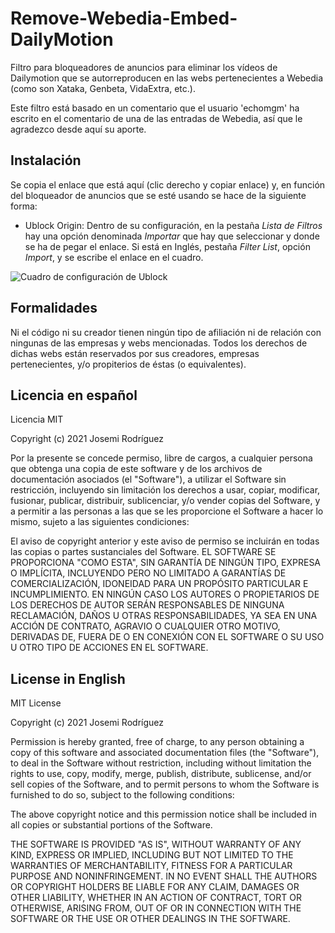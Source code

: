 # Remove-Webedia-Embed-DailyMotion

Filtro para bloqueadores de anuncios para eliminar los vídeos de Dailymotion que se autorreproducen en las webs pertenecientes a Webedia (como son Xataka, Genbeta, VidaExtra, etc.).

Este filtro está basado en un comentario que el usuario 'echomgm' ha escrito en el comentario de una de las entradas de Webedia, así que le agradezco desde aquí su aporte.

## Instalación
Se copia el enlace que está aquí (clic derecho y copiar enlace) y, en función del bloqueador de anuncios que se esté usando se hace de la siguiente forma:

- Ublock Origin:
Dentro de su configuración, en la pestaña  _Lista de Filtros_ hay una opción denominada _Importar_ que hay que seleccionar y donde se ha de pegar el enlace. Si está en Inglés, pestaña _Filter List_, opción _Import_, y se escribe el enlace en el cuadro.

![Cuadro de configuración de Ublock](https://user-images.githubusercontent.com/585534/91296476-ab9d8c00-e76a-11ea-9fb9-87d6861bdf73.png)


## Formalidades

Ni el código ni su creador tienen ningún tipo de afiliación ni de relación con ningunas de las empresas y webs mencionadas. Todos los derechos de dichas webs están reservados por sus creadores, empresas pertenecientes, y/o propiterios de éstas (o equivalentes).


## Licencia en español

Licencia MIT

Copyright (c) 2021 Josemi Rodríguez

Por la presente se concede permiso, libre de cargos, a cualquier persona que
obtenga una copia de este software y de los archivos de documentación asociados
(el "Software"), a utilizar el Software sin restricción, incluyendo sin
limitación los derechos a usar, copiar, modificar, fusionar, publicar,
distribuir, sublicenciar, y/o vender copias del Software, y a permitir a las
personas a las que se les proporcione el Software a hacer lo mismo, sujeto a las
siguientes condiciones:

El aviso de copyright anterior y este aviso de permiso se incluirán en todas
las copias o partes sustanciales del Software.
EL SOFTWARE SE PROPORCIONA "COMO ESTA", SIN GARANTÍA DE NINGÚN TIPO, EXPRESA O
IMPLÍCITA, INCLUYENDO PERO NO LIMITADO A GARANTÍAS DE COMERCIALIZACIÓN,
IDONEIDAD PARA UN PROPÓSITO PARTICULAR E INCUMPLIMIENTO. EN NINGÚN CASO LOS
AUTORES O PROPIETARIOS DE LOS DERECHOS DE AUTOR SERÁN RESPONSABLES DE NINGUNA
RECLAMACIÓN, DAÑOS U OTRAS RESPONSABILIDADES, YA SEA EN UNA ACCIÓN DE CONTRATO,
AGRAVIO O CUALQUIER OTRO MOTIVO, DERIVADAS DE, FUERA DE O EN CONEXIÓN CON EL
SOFTWARE O SU USO U OTRO TIPO DE ACCIONES EN EL SOFTWARE.

## License in English

MIT License

Copyright (c) 2021 Josemi Rodríguez

Permission is hereby granted, free of charge, to any person obtaining a copy
of this software and associated documentation files (the "Software"), to deal
in the Software without restriction, including without limitation the rights
to use, copy, modify, merge, publish, distribute, sublicense, and/or sell
copies of the Software, and to permit persons to whom the Software is
furnished to do so, subject to the following conditions:

The above copyright notice and this permission notice shall be included in all
copies or substantial portions of the Software.

THE SOFTWARE IS PROVIDED "AS IS", WITHOUT WARRANTY OF ANY KIND, EXPRESS OR
IMPLIED, INCLUDING BUT NOT LIMITED TO THE WARRANTIES OF MERCHANTABILITY,
FITNESS FOR A PARTICULAR PURPOSE AND NONINFRINGEMENT. IN NO EVENT SHALL THE
AUTHORS OR COPYRIGHT HOLDERS BE LIABLE FOR ANY CLAIM, DAMAGES OR OTHER
LIABILITY, WHETHER IN AN ACTION OF CONTRACT, TORT OR OTHERWISE, ARISING FROM,
OUT OF OR IN CONNECTION WITH THE SOFTWARE OR THE USE OR OTHER DEALINGS IN THE
SOFTWARE.